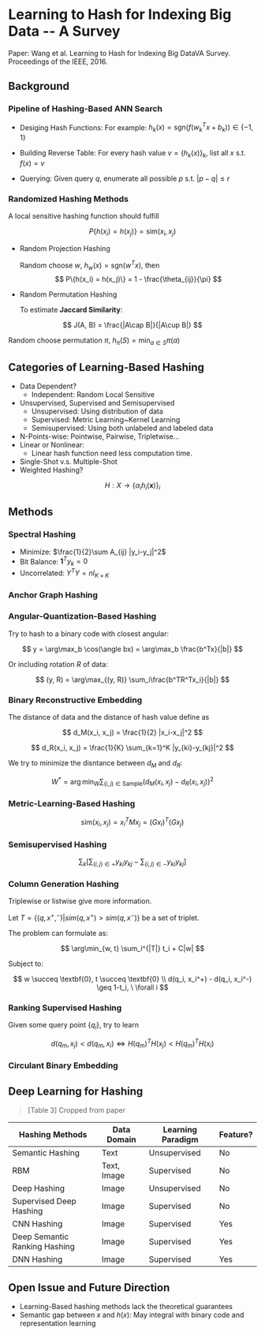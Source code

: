 # Learning to Hash for Indexing Big Data -- A Survey

Paper: Wang et al. Learning to Hash for Indexing Big DataVA Survey. Proceedings of the IEEE, 2016.

## Background

### Pipeline of Hashing-Based ANN Search

* Desiging Hash Functions: For example: $h_k(x) = \text{sgn}(f(w_k^Tx+b_k)) \in \{-1, 1\}$

* Building Reverse Table: For every hash value $v = \{h_k(x)\}_k$, list all $x$ s.t. $f(x) = v$

* Querying: Given query $q$, enumerate all possible $p$ s.t. $|p-q| \leq r$

### Randomized Hashing Methods

A local sensitive hashing function should fulfill

$$
P\{h(x_i) = h(x_j)\} = \text{sim}(x_i, x_j)
$$

* Random Projection Hashing

    Random choose $w$, $h_w(x) =\text{sgn}(w^Tx)$, then 
$$
P\{h(x_i) = h(x_j)\} = 1 - \frac{\theta_{ij}}{\pi}
$$

* Random Permutation Hashing

    To estimate **Jaccard Similarity**:

$$
J(A, B) = \frac{|A\cap B|}{|A\cup B|}
$$

Random choose permutation $\pi$, $h_\pi(S) = \min_{a \in S}\pi(a)$

## Categories of Learning-Based Hashing

* Data Dependent? 
    * Independent: Random Local Sensitive
* Unsupervised, Supervised and Semisupervised
    * Unsupervised: Using distribution of data
    * Supervised: Metric Learning~Kernel Learning
    * Semisupervised: Using both unlabeled and labeled data
* N-Points-wise: Pointwise, Pairwise, Tripletwise...
* Linear or Nonlinear:
    * Linear hash function need less computation time.
* Single-Shot v.s. Multiple-Shot
* Weighted Hashing?

$$
    H: X \rightarrow \{\alpha_ih_i(\textbf{x})\}_i
$$

## Methods

### Spectral Hashing

* Minimize: $\frac{1}{2}\sum A_{ij} |y_i-y_j|^2$
* Bit Balance: $\textbf{1}^Ty_k = 0$
* Uncorrelated: $Y^TY = nI_{K\times K}$

### Anchor Graph Hashing

### Angular-Quantization-Based Hashing

Try to hash to a binary code with closest angular:

$$
y = \arg\max_b \cos(\angle bx) =  \arg\max_b \frac{b^Tx}{|b|}
$$

Or including rotation $R$ of data:

$$
(y, R) = \arg\max_{(y, R)} \sum_i\frac{b^TR^Tx_i}{|b|}
$$

### Binary Reconstructive Embedding

The distance of data and the distance of hash value define as

$$
d_M(x_i, x_j) = \frac{1}{2} |x_i-x_j|^2
$$

$$
d_R(x_i, x_j) = \frac{1}{K} \sum_{k=1}^K |y_{ki}-y_{kj}|^2
$$

We try to minimize the disntance between $d_M$ and $d_R$:

$$
W^* = \arg\min_W \sum_{(i, j) \in \text{Sample}} (d_M(x_i, x_j) - d_R(x_i, x_j))^2
$$

### Metric-Learning-Based Hashing

$$
\text{sim}(x_i, x_j) = x_i^TMx_j = (Gx_i)^T(Gx_j)
$$

### Semisupervised Hashing

$$
\sum_k \left[ \sum_{(i, j) \in +}y_{ki}y_{kj} - \sum_{(i,j) \in -} y_{ki}y_{kj}\right]
$$

### Column Generation Hashing

Triplewise or listwise give more information.

Let $T = \{(q, x^+, ^-) | sim(q, x^+) > sim(q, x^-)\}$ be a set of triplet.

The problem can formulate as:

$$
\arg\min_{w, t} \sum_i^{|T|} t_i + C|w|
$$

Subject to: 

$$
w \succeq \textbf{0}, t \succeq \textbf{0} \\ 
d(q_i, x_i^+) - d(q_i, x_i^-) \geq 1-t_i, \ \forall i
$$

### Ranking Supervised Hashing

Given some query point $\{q_i\}$, try to learn

$$
    d(q_m, x_j) < d(q_m, x_i)
    \Leftrightarrow
    H(q_m)^TH(x_j) < H(q_m)^TH(x_i)
$$

### Circulant Binary Embedding

## Deep Learning for Hashing

> [Table 3] Cropped from paper

| Hashing Methods               | Data Domain | Learning Paradigm | Feature? |
| ----------------------------- | ----------- | ----------------- | -------- |
| Semantic Hashing              | Text        | Unsupervised      | No       |
| RBM                           | Text, Image | Supervised        | No       |
| Deep Hashing                  | Image       | Unsupervised      | No       |
| Supervised Deep Hashing       | Image       | Supervised        | No       |
| CNN Hashing                   | Image       | Supervised        | Yes      |
| Deep Semantic Ranking Hashing | Image       | Supervised        | Yes      |
| DNN Hashing                   | Image       | Supervised        | Yes      |


## Open Issue and Future Direction

* Learning-Based hashing methods lack the theoretical guarantees
* Semantic gap between $x​$ and $h(x)​$: May integral with binary code and representation learning